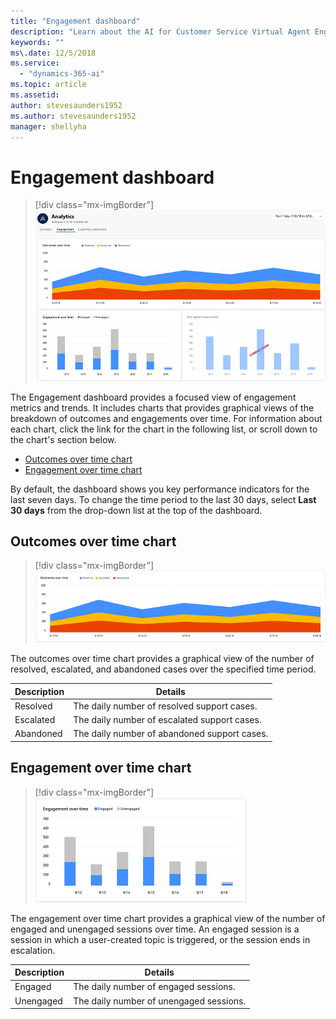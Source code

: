 ```yaml
---
title: "Engagement dashboard"
description: "Learn about the AI for Customer Service Virtual Agent Engagement dashboard."
keywords: ""
ms\.date: 12/5/2018
ms.service:
  - "dynamics-365-ai"
ms.topic: article
ms.assetid: 
author: stevesaunders1952
ms.author: stevesaunders1952
manager: shellyha
---
```


# Engagement dashboard

   > [!div class="mx-imgBorder"]
   > ![Engagement dashboard](media/analytics-engagement-1.PNG)

The Engagement dashboard provides a focused view of engagement metrics and trends. It includes charts that provides graphical views of the breakdown of outcomes and engagements over time. For information about each chart, click the link for the chart in the following list, or scroll down to the chart's section below.

* [Outcomes over time chart](#outcomes-over-time-chart)
* [Engagement over time chart](#engagement-over-time-chart)

By default, the dashboard shows you key performance indicators for the last seven days. To change the time period to the last 30 days, select **Last 30 days** from the drop-down list at the top of the dashboard.

## Outcomes over time chart

   > [!div class="mx-imgBorder"]
   > ![Outcomes over time chart](media/analytics-engagement-2.PNG)

The outcomes over time chart provides a graphical view of the number of resolved, escalated, and abandoned cases over the specified time period.

Description | Details
----------- | -------
Resolved | The daily number of resolved support cases.
Escalated | The daily number of escalated support cases.
Abandoned | The daily number of abandoned support cases.

## Engagement over time chart

   > [!div class="mx-imgBorder"]
   > ![Outcomes over time chart](media/analytics-engagement-3.PNG)

The engagement over time chart provides a graphical view of the number of engaged and unengaged sessions over time. An engaged session is a session in which a user-created topic is triggered, or the session ends in escalation.

Description | Details
----------- | -------
Engaged | The daily number of engaged sessions.
Unengaged | The daily number of unengaged sessions.